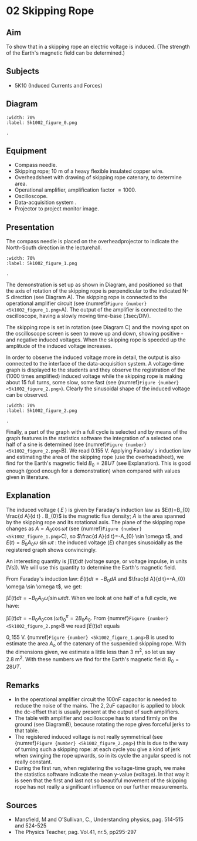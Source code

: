 # 02 Skipping Rope 
    
  
## Aim   
 To show that in a skipping rope an electric voltage is induced. (The strength of the Earth's magnetic field can be determined.)    
  
## Subjects   
* 5K10 (Induced Currents and Forces)   

## Diagram
   
```{figure} figures/figure_0.png
:width: 70%  
:label: 5k1002_figure_0.png  

. 
```

## Equipment
- Compass needle.
- Skipping rope; $10 \mathrm{~m}$ of a heavy flexible insulated copper wire.
- Overheadsheet with drawing of skipping rope catenary, to determine area.
- Operational amplifier, amplification factor $=1000$.
- Oscilloscope.
- Data-acquisition system .
- Projector to project monitor image.

     
  
## Presentation   
The compass needle is placed on the overheadprojector to indicate the North-South direction in the lecturehall. 
```{figure} figures/figure_1.png
:width: 70%  
:label: 5k1002_figure_1.png  

. 
```
The demonstration is set up as shown in Diagram, and positioned so that the axis of rotation of the skipping rope is perpendicular to the indicated $\mathrm{N}$-S direction (see Diagram A). The skipping rope is connected to the operational amplifier circuit (see {numref}`Figure {number} <5k1002_figure_1.png>`A). The output of the amplifier is connected to the oscilloscope, having a slowly moving time-base (.1sec/DIV).

The skipping rope is set in rotation (see Diagram C) and the moving spot on the oscilloscope screen is seen to move up and down, showing positive - and negative induced voltages. When the skipping rope is speeded up the amplitude of the induced voltage increases.

In order to observe the induced voltage more in detail, the output is also connected to the interface of the data-acquisition system. A voltage-time graph is displayed to the students and they observe the registration of the (1000 times amplified) induced voltage while the skipping rope is making about 15 full turns, some slow, some fast (see {numref}`Figure {number} <5k1002_figure_2.png>`). Clearly the sinusoidal shape of the induced voltage can be observed.

```{figure} figures/figure_2.png
:width: 70%  
:label: 5k1002_figure_2.png  

. 
```
Finally, a part of the graph with a full cycle is selected and by means of the graph features in the statistics software the integration of a selected one half of a sine is determined (see {numref}`Figure {number} <5k1002_figure_2.png>`B). We read $0.155 \mathrm{~V}$. Applying Faraday's induction law and estimating the area of the skipping rope (use the overheadsheet), we find for the Earth's magnetic field $B_{0}=28 U T$ (see Explanation). This is good enough (good enough for a demonstration) when compared with values given in literature.
  
## Explanation   
The induced voltage ( $E$ ) is given by Faraday's induction law as $E(t)=B_{0} \frac{d A}{d t} . B_{0}$ is the magnetic flux density; $A$ is the area spanned by the skipping rope and its rotational axis. The plane of the skipping rope changes as $A=A_{0} \cos \omega t$ (see {numref}`Figure {number} <5k1002_figure_1.png>`C), so $\frac{d A}{d t}=-A_{0} \sin \omega t$, and $E(t)=B_{0} A_{0} \omega$ sin $\omega t$ : the induced voltage $(E)$ changes sinusoidally as the registered graph shows convincingly.

An interesting quantity is $\int E(t) d t$ (voltage surge, or voltage impulse, in units [Vs]). We will use this quantity to determine the Earth's magnetic field.

From Faraday's induction law: $E(t) d t=-B_{0} d A$ and $\frac{d A}{d t}=-A_{0} \omega \sin \omega t$, we get:

$\int E(t) d t=-B_{0} A_{0} \omega \int \sin \omega t d t$. When we look at one half of a full cycle, we have:

$\int E(t) d t=-B_{0} A_{0} \cos (\omega t)_{0}^{\pi}=2 B_{0} A_{0}$. From {numref}`Figure {number} <5k1002_figure_2.png>`B we read $\int E(t) d t$ equals

$0,155 \mathrm{~V}$. {numref}`Figure {number} <5k1002_figure_1.png>`B is used to estimate the area $A_{o}$ of the catenary of the suspended skipping rope. With the dimensions given, we estimate a little less than $3 \mathrm{~m}^{2}$, so let us say $2.8 \mathrm{~m}^{2}$. With these numbers we find for the Earth's magnetic field: $B_{0}=28 U T$.
  
## Remarks   
- In the operational amplifier circuit the $100 \mathrm{nF}$ capacitor is needed to reduce the noise of the mains. The $2,2 \mathrm{uF}$ capacitor is applied to block the dc-offset that is usually present at the output of such amplifiers.
- The table with amplifier and oscilloscope has to stand firmly on the ground (see DiagramB), because rotating the rope gives forceful jerks to that table.
- The registered induced voltage is not really symmetrical (see {numref}`Figure {number} <5k1002_figure_2.png>`) this is due to the way of turning such a skipping rope: at each cycle you give a kind of jerk when swinging the rope upwards, so in its cycle the angular speed is not really constant.
- During the first run, when registering the voltage-time graph, we make the statistics software indicate the mean y-value (voltage). In that way it is seen that the first and last not so beautiful movement of the skipping rope has not really a significant influence on our further measurements.
   
  
## Sources
 *  Mansfield, M and O'Sullivan, C., Understanding physics, pag. 514-515 and 524-525 
 *  The Physics Teacher, pag. Vol.41, nr.5, pp295-297
  